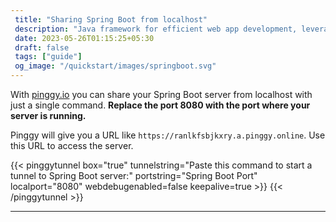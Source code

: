 ```yaml
---
 title: "Sharing Spring Boot from localhost" 
 description: "Java framework for efficient web app development, leveraging Spring ecosystem with simplified configuration."
 date: 2023-05-26T01:15:25+05:30 
 draft: false 
 tags: ["guide"]
 og_image: "/quickstart/images/springboot.svg"
---
```


With [pinggy.io](https://pinggy.io) you can share your Spring Boot server from localhost with just a single command. **Replace the port 8080 with the port where your server is running.**

Pinggy will give you a URL like `https://ranlkfsbjkxry.a.pinggy.online`. Use this URL to access the server.

{{< pinggytunnel box="true" tunnelstring="Paste this command to start a tunnel to Spring Boot server:" portstring="Spring Boot Port" localport="8080" webdebugenabled=false keepalive=true >}}
{{< /pinggytunnel >}}

<hr>
